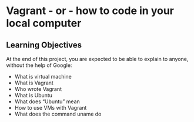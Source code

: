 # Vagrant - or - how to code in your local computer
## Learning Objectives
At the end of this project, you are expected to be able to explain to anyone, without the help of Google:
* What is virtual machine
* What is Vagrant
* Who wrote Vagrant
* What is Ubuntu
* What does “Ubuntu” mean
* How to use VMs with Vagrant
* What does the command uname do
